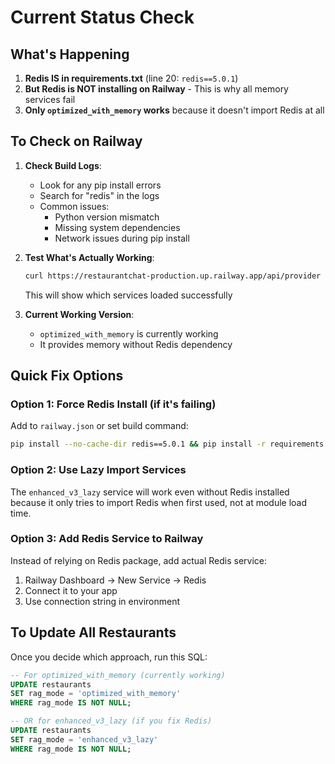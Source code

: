 # Current Status Check

## What's Happening

1. **Redis IS in requirements.txt** (line 20: `redis==5.0.1`)
2. **But Redis is NOT installing on Railway** - This is why all memory services fail
3. **Only `optimized_with_memory` works** because it doesn't import Redis at all

## To Check on Railway

1. **Check Build Logs**:
   - Look for any pip install errors
   - Search for "redis" in the logs
   - Common issues:
     - Python version mismatch
     - Missing system dependencies
     - Network issues during pip install

2. **Test What's Actually Working**:
   ```bash
   curl https://restaurantchat-production.up.railway.app/api/provider
   ```
   This will show which services loaded successfully

3. **Current Working Version**:
   - `optimized_with_memory` is currently working
   - It provides memory without Redis dependency

## Quick Fix Options

### Option 1: Force Redis Install (if it's failing)
Add to `railway.json` or set build command:
```bash
pip install --no-cache-dir redis==5.0.1 && pip install -r requirements.txt
```

### Option 2: Use Lazy Import Services
The `enhanced_v3_lazy` service will work even without Redis installed because it only tries to import Redis when first used, not at module load time.

### Option 3: Add Redis Service to Railway
Instead of relying on Redis package, add actual Redis service:
1. Railway Dashboard → New Service → Redis
2. Connect it to your app
3. Use connection string in environment

## To Update All Restaurants

Once you decide which approach, run this SQL:
```sql
-- For optimized_with_memory (currently working)
UPDATE restaurants 
SET rag_mode = 'optimized_with_memory'
WHERE rag_mode IS NOT NULL;

-- OR for enhanced_v3_lazy (if you fix Redis)
UPDATE restaurants 
SET rag_mode = 'enhanced_v3_lazy'
WHERE rag_mode IS NOT NULL;
```